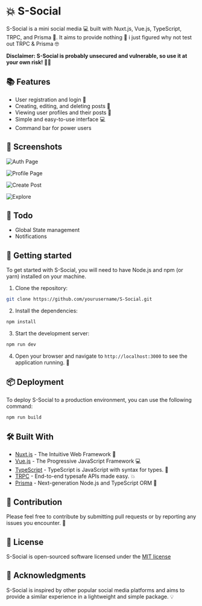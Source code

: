 # 💥 S-Social

S-Social is a mini social media 💻 built with Nuxt.js, Vue.js, TypeScript, TRPC, and Prisma 🚀. It aims to provide nothing 🤣 i just figured why not test out TRPC & Prisma 🤓

**Disclaimer: S-Social is probably unsecured and vulnerable, so use it at your own risk! 🚨💥**

## 📚 Features

- User registration and login 🔐
- Creating, editing, and deleting posts 📝
- Viewing user profiles and their posts 👥
- Simple and easy-to-use interface 💻
- Command bar for power users

## 📸 Screenshots

![Auth Page](https://imgur.com/nkCh114.png "Auth Page")

![Profile Page](https://imgur.com/40svL83.png "Profile Page")

![Create Post](https://imgur.com/vhAmR4j.png "CreatePost")

![Explore](https://imgur.com/1W8k1eM.png "Explore Page")

## 📝 Todo

- Global State management
- Notifications

## 🚀 Getting started

To get started with S-Social, you will need to have Node.js and npm (or yarn) installed on your machine.

1. Clone the repository:

```bash
git clone https://github.com/yourusername/S-Social.git
```

2. Install the dependencies:

```bash
npm install
```

3. Start the development server:

```bash
npm run dev
```

4. Open your browser and navigate to `http://localhost:3000` to see the application running. 🚀

## 📦 Deployment

To deploy S-Social to a production environment, you can use the following command:

```bash
npm run build
```

## 🛠️ Built With

- [Nuxt.js](https://nuxtjs.org/) - The Intuitive Web Framework 🚀
- [Vue.js](https://vuejs.org/) - The Progressive JavaScript Framework 💻
- [TypeScript](https://www.typescriptlang.org/) - TypeScript is JavaScript with syntax for types. 💬
- [TRPC](https://trpc.io/) - End-to-end typesafe APIs made easy. 💥
- [Prisma](https://www.prisma.io/) - Next-generation Node.js and TypeScript ORM 🚀

## 🤝 Contribution

Please feel free to contribute by submitting pull requests or by reporting any issues you encounter. 🤝

## 📜 License

S-Social is open-sourced software licensed under the [MIT license](https://opensource.org/licenses/MIT)

## 🙌 Acknowledgments

S-Social is inspired by other popular social media platforms and aims to provide a similar experience in a lightweight and simple package. 💡
